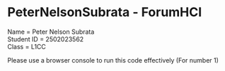 # PeterNelsonSubrata - ForumHCI  
Name = Peter Nelson Subrata  
Student ID = 2502023562  
Class = L1CC  

Please use a browser console to run this code effectively (For number 1)
